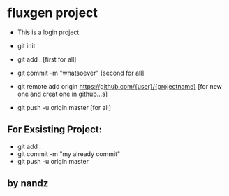 # fluxgen project

* This is a login project

* git init
* git add . [first for all]
* git commit -m "whatsoever" [second for all]
* git remote add origin https://github.com/{user}/{projectname} [for new one and creat one in github...s]
* git push -u origin master [for all]


## For Exsisting Project:

* git add .
* git commit -m "my already commit"
* git push -u origin master


## by nandz
